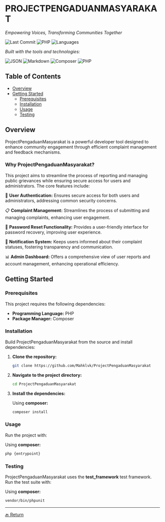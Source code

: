 # PROJECTPENGADUANMASYARAKAT

*Empowering Voices, Transforming Communities Together*

![Last Commit](https://img.shields.io/github/last-commit/username/projectpengaduanmasyarakat?label=last%20commit&color=blue)
![PHP](https://img.shields.io/badge/PHP-54.6%25-777BB4?logo=php&logoColor=white)
![Languages](https://img.shields.io/github/languages/count/username/projectpengaduanmasyarakat?label=languages&color=brightgreen)

*Built with the tools and technologies:*

![JSON](https://img.shields.io/badge/JSON-000000?logo=json&logoColor=white)
![Markdown](https://img.shields.io/badge/Markdown-000000?logo=markdown&logoColor=white)
![Composer](https://img.shields.io/badge/Composer-885630?logo=composer&logoColor=white)
![PHP](https://img.shields.io/badge/PHP-777BB4?logo=php&logoColor=white)

## Table of Contents

- [Overview](#overview)
- [Getting Started](#getting-started)
  - [Prerequisites](#prerequisites)
  - [Installation](#installation)
  - [Usage](#usage)
  - [Testing](#testing)

## Overview

ProjectPengaduanMasyarakat is a powerful developer tool designed to enhance community engagement through efficient complaint management and feedback mechanisms.

### Why ProjectPengaduanMasyarakat?

This project aims to streamline the process of reporting and managing public grievances while ensuring secure access for users and administrators. The core features include:

🔐 **User Authentication:** Ensures secure access for both users and administrators, addressing common security concerns.

📋 **Complaint Management:** Streamlines the process of submitting and managing complaints, enhancing user engagement.

🔑 **Password Reset Functionality:** Provides a user-friendly interface for password recovery, improving user experience.

🔔 **Notification System:** Keeps users informed about their complaint statuses, fostering transparency and communication.

📊 **Admin Dashboard:** Offers a comprehensive view of user reports and account management, enhancing operational efficiency.

## Getting Started

### Prerequisites

This project requires the following dependencies:

- **Programming Language:** PHP
- **Package Manager:** Composer

### Installation

Build ProjectPengaduanMasyarakat from the source and install dependencies:

1. **Clone the repository:**
   ```bash
   git clone https://github.com/Mahklvk/ProjectPengaduanMasyarakat
   ```

2. **Navigate to the project directory:**
   ```bash
   cd ProjectPengaduanMasyarakat
   ```

3. **Install the dependencies:**
   
   Using **composer:**
   ```bash
   composer install
   ```

### Usage

Run the project with:

Using **composer:**
```bash
php {entrypoint}
```

### Testing

ProjectPengaduanMasyarakat uses the **test_framework** test framework. Run the test suite with:

Using **composer:**
```bash
vendor/bin/phpunit
```

---

[🔙 Return](#table-of-contents)
